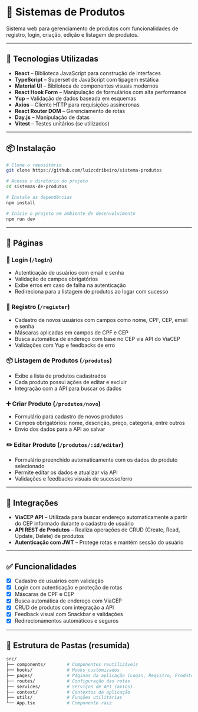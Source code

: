 # 🛒 Sistemas de Produtos

Sistema web para gerenciamento de produtos com funcionalidades de registro, login, criação, edição e listagem de produtos.

---

## 🚀 Tecnologias Utilizadas

- **React** – Biblioteca JavaScript para construção de interfaces
- **TypeScript** – Superset de JavaScript com tipagem estática
- **Material UI** – Biblioteca de componentes visuais modernos
- **React Hook Form** – Manipulação de formulários com alta performance
- **Yup** – Validação de dados baseada em esquemas
- **Axios** – Cliente HTTP para requisições assíncronas
- **React Router DOM** – Gerenciamento de rotas
- **Day.js** – Manipulação de datas
- **Vitest** – Testes unitários (se utilizados)

---

## 📦 Instalação

```bash
# Clone o repositório
git clone https://github.com/luizcdribeiro/sistema-produtos

# Acesse o diretório do projeto
cd sistemas-de-produtos

# Instale as dependências
npm install

# Inicie o projeto em ambiente de desenvolvimento
npm run dev
```

---

## 🧭 Páginas

### 🔐 Login (`/login`)

- Autenticação de usuários com email e senha
- Validação de campos obrigatórios
- Exibe erros em caso de falha na autenticação
- Redireciona para a listagem de produtos ao logar com sucesso

### 📝 Registro (`/register`)

- Cadastro de novos usuários com campos como nome, CPF, CEP, email e senha
- Máscaras aplicadas em campos de CPF e CEP
- Busca automática de endereço com base no CEP via API do ViaCEP
- Validações com Yup e feedbacks de erro

### 📦 Listagem de Produtos (`/produtos`)

- Exibe a lista de produtos cadastrados
- Cada produto possui ações de editar e excluir
- Integração com a API para buscar os dados

### ➕ Criar Produto (`/produtos/novo`)

- Formulário para cadastro de novos produtos
- Campos obrigatórios: nome, descrição, preço, categoria, entre outros
- Envio dos dados para a API ao salvar

### ✏️ Editar Produto (`/produtos/:id/editar`)

- Formulário preenchido automaticamente com os dados do produto selecionado
- Permite editar os dados e atualizar via API
- Validações e feedbacks visuais de sucesso/erro

---

## 🔌 Integrações

- **ViaCEP API** – Utilizada para buscar endereço automaticamente a partir do CEP informado durante o cadastro de usuário
- **API REST de Produtos** – Realiza operações de CRUD (Create, Read, Update, Delete) de produtos
- **Autenticação com JWT** – Protege rotas e mantém sessão do usuário

---

## ✅ Funcionalidades

- [x] Cadastro de usuários com validação
- [x] Login com autenticação e proteção de rotas
- [x] Máscaras de CPF e CEP
- [x] Busca automática de endereço com ViaCEP
- [x] CRUD de produtos com integração a API
- [x] Feedback visual com Snackbar e validações
- [x] Redirecionamentos automáticos e seguros

---

## 📁 Estrutura de Pastas (resumida)

```bash
src/
├── components/        # Componentes reutilizáveis
├── hooks/             # Hooks customizados
├── pages/             # Páginas da aplicação (Login, Registro, Produtos, etc)
├── routes/            # Configuração das rotas
├── services/          # Serviços de API (axios)
├── context/           # Contextos da aplicação
├── utils/             # Funções utilitárias
└── App.tsx            # Componente raiz

```
